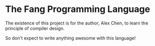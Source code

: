 # The Fang Programming Language
The existence of this project is for the author, Alex Chen, to learn the principle of compiler design.

So don't expect to write anything awesome with this language!
